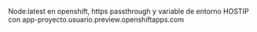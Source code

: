 Node:latest en openshift, https passthrough y variable de entorno HOSTIP con app-proyecto.usuario.preview.openshiftapps.com
